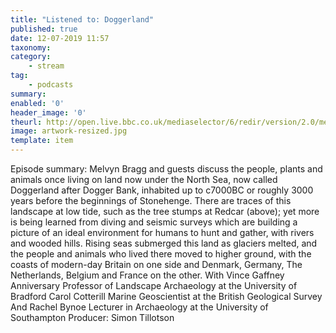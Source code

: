 ```yaml
---
title: "Listened to: Doggerland"
published: true
date: 12-07-2019 11:57
taxonomy:
category:
	- stream
tag:
	- podcasts
summary:
enabled: '0'
header_image: '0'
theurl: http://open.live.bbc.co.uk/mediaselector/6/redir/version/2.0/mediaset/audio-nondrm-download/proto/http/vpid/p07f9vmd.mp3
image: artwork-resized.jpg
template: item
---
```

 
Episode summary: Melvyn Bragg and guests discuss the people, plants and animals once living on land now under the North Sea, now called Doggerland after Dogger Bank, inhabited up to c7000BC or roughly 3000 years before the beginnings of Stonehenge. There are traces of this landscape at low tide, such as the tree stumps at Redcar (above); yet more is being learned from diving and seismic surveys which are building a picture of an ideal environment for humans to hunt and gather, with rivers and wooded hills. Rising seas submerged this land as glaciers melted, and the people and animals who lived there moved to higher ground, with the coasts of modern-day Britain on one side and Denmark, Germany, The Netherlands, Belgium and France on the other. With Vince Gaffney Anniversary Professor of Landscape Archaeology at the University of Bradford Carol Cotterill Marine Geoscientist at the British Geological Survey And Rachel Bynoe Lecturer in Archaeology at the University of Southampton Producer: Simon Tillotson
